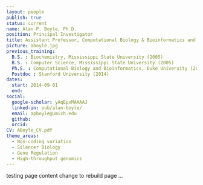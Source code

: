 ```yaml
---
layout: people
publish: true
status: current
name: Alan P. Boyle, Ph.D.
position: Principal Investigator
title: Assistant Professor, Computational Biology & Bioinformatics and Human Genetics
picture: aboyle.jpg
previous_training:
  B.S. : Biochemistry, Mississippi State University (2005)
  B.S. : Computer Science, Mississippi State University (2005)
  Ph.S. : Computational Biology and Bioinformatics, Duke University (2009)
  Postdoc : Stanford University (2014)
dates:
  start: 2014-09-01
  end:
social: 
  google-scholar: yAqEpxMAAAAJ
  linked-in: pub/alan-boyle/
  email: apboyle@umich.edu
  github:
  orcid:
CV: ABoyle_CV.pdf
theme_areas:
  - Non-coding variation
  - Silencer Biology
  - Gene Regulation
  - High-throughput genomics
---
```


testing page content
change to rebuild page
...
